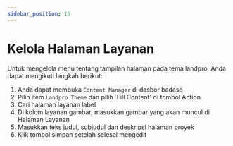 ```yaml
---
sidebar_position: 16
---
```


# Kelola Halaman Layanan

Untuk mengelola menu tentang tampilan halaman pada tema landpro, Anda dapat mengikuti langkah berikut:
1. Anda dapat membuka `Content Manager` di dasbor badaso
2. Pilih item `Landpro Theme` dan pilih `Fill Content' di tombol Action
3. Cari halaman layanan label
4. Di kolom layanan gambar, masukkan gambar yang akan muncul di Halaman Layanan
5. Masukkan teks judul, subjudul dan deskripsi halaman proyek
6. Klik tombol simpan setelah selesai mengedit

<p align="center">
  <a href="https://badaso-docs.uatech.co.id/">
    <img src="/img/service-page.png"  alt="" />
  </a>
</p>
